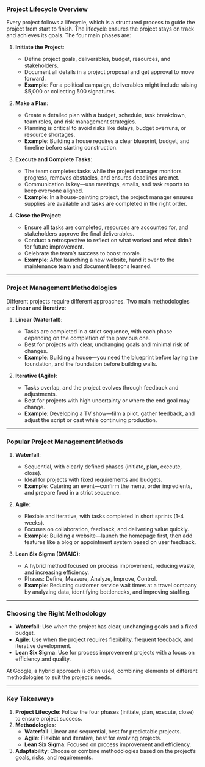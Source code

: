 ### **Project Lifecycle Overview**
Every project follows a lifecycle, which is a structured process to guide the project from start to finish. The lifecycle ensures the project stays on track and achieves its goals. The four main phases are:

1. **Initiate the Project**:
   - Define project goals, deliverables, budget, resources, and stakeholders.
   - Document all details in a project proposal and get approval to move forward.
   - **Example**: For a political campaign, deliverables might include raising $5,000 or collecting 500 signatures.

2. **Make a Plan**:
   - Create a detailed plan with a budget, schedule, task breakdown, team roles, and risk management strategies.
   - Planning is critical to avoid risks like delays, budget overruns, or resource shortages.
   - **Example**: Building a house requires a clear blueprint, budget, and timeline before starting construction.

3. **Execute and Complete Tasks**:
   - The team completes tasks while the project manager monitors progress, removes obstacles, and ensures deadlines are met.
   - Communication is key—use meetings, emails, and task reports to keep everyone aligned.
   - **Example**: In a house-painting project, the project manager ensures supplies are available and tasks are completed in the right order.

4. **Close the Project**:
   - Ensure all tasks are completed, resources are accounted for, and stakeholders approve the final deliverables.
   - Conduct a retrospective to reflect on what worked and what didn’t for future improvement.
   - Celebrate the team’s success to boost morale.
   - **Example**: After launching a new website, hand it over to the maintenance team and document lessons learned.

---

### **Project Management Methodologies**
Different projects require different approaches. Two main methodologies are **linear** and **iterative**:

1. **Linear (Waterfall)**:
   - Tasks are completed in a strict sequence, with each phase depending on the completion of the previous one.
   - Best for projects with clear, unchanging goals and minimal risk of changes.
   - **Example**: Building a house—you need the blueprint before laying the foundation, and the foundation before building walls.

2. **Iterative (Agile)**:
   - Tasks overlap, and the project evolves through feedback and adjustments.
   - Best for projects with high uncertainty or where the end goal may change.
   - **Example**: Developing a TV show—film a pilot, gather feedback, and adjust the script or cast while continuing production.

---

### **Popular Project Management Methods**
1. **Waterfall**:
   - Sequential, with clearly defined phases (initiate, plan, execute, close).
   - Ideal for projects with fixed requirements and budgets.
   - **Example**: Catering an event—confirm the menu, order ingredients, and prepare food in a strict sequence.

2. **Agile**:
   - Flexible and iterative, with tasks completed in short sprints (1-4 weeks).
   - Focuses on collaboration, feedback, and delivering value quickly.
   - **Example**: Building a website—launch the homepage first, then add features like a blog or appointment system based on user feedback.

3. **Lean Six Sigma (DMAIC)**:
   - A hybrid method focused on process improvement, reducing waste, and increasing efficiency.
   - Phases: Define, Measure, Analyze, Improve, Control.
   - **Example**: Reducing customer service wait times at a travel company by analyzing data, identifying bottlenecks, and improving staffing.

---

### **Choosing the Right Methodology**
- **Waterfall**: Use when the project has clear, unchanging goals and a fixed budget.
- **Agile**: Use when the project requires flexibility, frequent feedback, and iterative development.
- **Lean Six Sigma**: Use for process improvement projects with a focus on efficiency and quality.

At Google, a hybrid approach is often used, combining elements of different methodologies to suit the project’s needs.

---

### **Key Takeaways**
1. **Project Lifecycle**: Follow the four phases (initiate, plan, execute, close) to ensure project success.
2. **Methodologies**:
   - **Waterfall**: Linear and sequential, best for predictable projects.
   - **Agile**: Flexible and iterative, best for evolving projects.
   - **Lean Six Sigma**: Focused on process improvement and efficiency.
3. **Adaptability**: Choose or combine methodologies based on the project’s goals, risks, and requirements.

